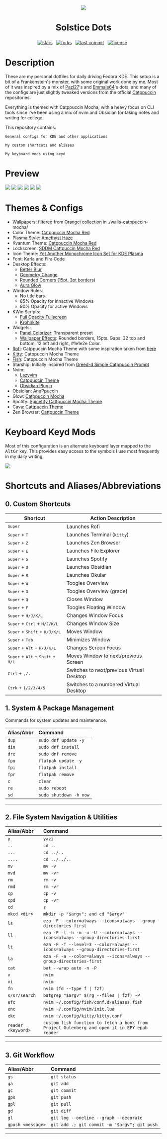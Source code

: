<div align="center">
    <img src="./.config/rofi/girl-3.png">
    <h1>Solstice Dots</h1>
    <h3></h3>
</div>

<div align="center">
<p>
<a href="https://github.com/Kuehnelt/solstice-dots/stargazers"><img src="https://img.shields.io/github/stars/Kuehnelt/solstice-dots?style=for-the-badge&logo=starship&color=89b4fa&logoColor=89b4fa&labelColor=11111b"  alt="stars"></a>&nbsp;&nbsp;
<a href="https://github.com/Kuehnelt/solstice-dots/forks"><img src="https://img.shields.io/github/forks/Kuehnelt/solstice-dots?style=for-the-badge&logo=appveyor&logoColor=a6e3a1&label=Forks&labelColor=11111b&color=a6e3a1" alt="forks"></a>&nbsp;&nbsp;
<a href="https://github.com/Kuehnelt/solstice-dots/commits/master/"><img src="https://img.shields.io/github/last-commit/Kuehnelt/solstice-dots?style=for-the-badge&logo=github&logoColor=cba6f7&label=Last%20Commit&labelColor=11111b&color=cba6f7" alt="last commit"></a>&nbsp;&nbsp;
<a href="https://github.com/Kuehnelt/solstice-dots/blob/master/LICENSE"><img src="https://img.shields.io/github/license/Kuehnelt/solstice-dots?style=for-the-badge&color=f38ba8&logoColor=f38ba8&labelColor=11111b" alt="license"></a>&nbsp;&nbsp;
</p>
</div>

# Description

These are my personal dotfiles for daily driving Fedora KDE. This setup is a bit of a Frankenstein's monster, with some original work done by me. Most of it was inspired by a mix of [Pazl27](https://github.com/Pazl27/dotfiles/tree/master)'s and [Emmale64](https://www.reddit.com/r/unixporn/comments/1o4lofv/kde_who_needs_hyprland/)'s dots, and many of the configs are just slightly tweaked versions from the official [Catppuccin](https://catppuccin.com/) repositories.

Everything is themed with Catppuccin Mocha, with a heavy focus on CLI tools since I've been using a mix of nvim and Obsidian for taking notes and writing for college.

This repository contains:

    General configs for KDE and other applications

    My custom shortcuts and aliases

    My keyboard mods using keyd

# Preview

<img src="./screnshots/screen1.png">

<img src="./screnshots/screen2.png">

<img src="./screnshots/screen3.png">

<img src="./screnshots/rofi.png">

<img src="./screnshots/obsidian.png">

<img src="./screnshots/apps.png">

# Themes & Configs

- Wallpapers: filtered from [Orangci collection](https://github.com/orangci/walls-catppuccin-mocha) in ./walls-catppuccin-mocha/
- Color Theme: [Catppuccin Mocha Red](https://github.com/catppuccin/kde)
- Plasma Style: [Amethyst Haze](https://store.kde.org/p/2218601)
- Kvantum Theme: [Catppuccin Mocha Red](https://github.com/catppuccin/Kvantum)
- Lockscreen: [SDDM Cattpuccin Mocha Red](https://github.com/catppuccin/sddm)
- Icon Theme: [Yet Another Monochrome Icon Set for KDE Plasma](https://store.kde.org/p/2303161)
- Font: Karla and Fira Code
- Desktop Effects:
  - [Better Blur](https://github.com/taj-ny/kwin-effects-forceblur)
  - [Geometry Change](https://store.kde.org/p/2136283)
  - [Rounded Corners (15pt, 3pt borders)](https://github.com/matinlotfali/KDE-Rounded-Corners)
  - [Aura Glow](https://github.com/Schneegans/Burn-My-Windows)
- Window Rules:
  - No title bars
  - 85% Opacity for innactive Windows
  - 90% Opacity for active Windows
- KWin Scripts:
  - [Full Opacity Fullscreen](https://store.kde.org/p/2316974)
  - [Krohnkite](https://github.com/anametologin/krohnkite)
- Widgets:
  - [Panel Colorizer](https://github.com/luisbocanegra/plasma-panel-colorizer): Transparent preset
  - [Wallpaper Effects](https://github.com/luisbocanegra/plasma-wallpaper-effects): Rounded borders, 15pts. Gaps: 32 top and bottom, 12 left and right, #1e1e2e Color.
- [Rofi](https://github.com/catppuccin/rofi): Catppuccin Mocha Theme with some inspiration taken from [here](https://github.com/adi1090x/rofi/blob/master/previews/launchers/type-7/3.png)
- [Kitty](https://github.com/catppuccin/kitty): Catppuccin Mocha Theme
- [Fish](https://github.com/catppuccin/fish): Catppuccin Mocha Theme
- Starship: Initially inspired from [Greed-d Simple Catppuccin Prompt](https://github.com/catppuccin/starship/discussions/18)
- Nvim:
  - [Lazyvim](https://github.com/LazyVim/LazyVim)
  - [Catppuccin Theme](https://github.com/catppuccin/nvim)
  - [Obsidian Plugin](https://github.com/obsidian-nvim/obsidian.nvim)
- Obsidian: [AnuPpuccin](https://github.com/AnubisNekhet/anuppuccin)
- Glow: [Catppuccin Mocha](https://github.com/catppuccin/glamour)
- Spotify: [Spicetify Cattpuccin Mocha Theme](https://github.com/catppuccin/spicetify)
- Cava: [Cattpuccin Theme](https://github.com/catppuccin/cava/tree/main)
- Zen Browser: [Cattpuccin Theme](https://github.com/catppuccin/zen-browser)

# Keyboard Keyd Mods

Most of this configuration is an alternate keyboard layer mapped to the <kbd>AltGr</kbd> key. This provides easy access to the symbols I use most frequently in my daily writing.

   <img src="./screnshots/keyboard.png">

# Shortcuts and Aliases/Abbreviations

## 0. Custom Shortcuts

| Shortcut                                                              | Action Description                        |
| --------------------------------------------------------------------- | ----------------------------------------- |
| <kbd>Super</kbd>                                                      | Launches Rofi                             |
| <kbd>Super</kbd> + <kbd>T</kbd>                                       | Launches Terminal (`kitty`)               |
| <kbd>Super</kbd> + <kbd>Z</kbd>                                       | Launches Zen Browser                      |
| <kbd>Super</kbd> + <kbd>E</kbd>                                       | Launches File Explorer                    |
| <kbd>Super</kbd> + <kbd>S</kbd>                                       | Launches Spotify                          |
| <kbd>Super</kbd> + <kbd>O</kbd>                                       | Launches Obsidian                         |
| <kbd>Super</kbd> + <kbd>R</kbd>                                       | Launches Okular                           |
| <kbd>Super</kbd> + <kbd>W</kbd>                                       | Toogles Overview                          |
| <kbd>Super</kbd> + <kbd>G</kbd>                                       | Toogles Overview (grade)                  |
| <kbd>Super</kbd> + <kbd>Q</kbd>                                       | Closes Window                             |
| <kbd>Super</kbd> + <kbd>F</kbd>                                       | Toogles Floating Window                   |
| <kbd>Super</kbd> + <kbd>H/J/K/L</kbd>                                 | Changes Window Focus                      |
| <kbd>Super</kbd> + <kbd>Ctrl</kbd> + <kbd>H/J/K/L</kbd>               | Changes Window Size                       |
| <kbd>Super</kbd> + <kbd>Shift</kbd> + <kbd>H/J/K/L</kbd>              | Moves Window                              |
| <kbd>Super</kbd> + <kbd>Tab</kbd>                                     | Minimizes Window                          |
| <kbd>Super</kbd> + <kbd>Alt</kbd> + <kbd>H/J/K/L</kbd>                | Changes Screen Focus                      |
| <kbd>Super</kbd> + <kbd>Alt</kbd> + <kbd>Shift</kbd> + <kbd>H/L</kbd> | Moves Window to next/previous Screen      |
| <kbd>Ctrl</kbd> + <kbd>,/.</kbd>                                      | Switches to next/previous Virtual Desktop |
| <kbd>Ctrk</kbd> + <kbd>1/2/3/4/5</kbd>                                | Switches to a numbered Virtual Desktop    |

## 1. System & Package Management

Commands for system updates and maintenance.

| Alias/Abbr | Command                |
| :--------- | :--------------------- |
| `dup`      | `sudo dnf update -y`   |
| `din`      | `sudo dnf install`     |
| `dre`      | `sudo dnf remove`      |
| `fpu`      | `flatpak update -y`    |
| `fpi`      | `flatpak install`      |
| `fpr`      | `flatpak remove`       |
| `c`        | `clear`                |
| `re`       | `sudo reboot`          |
| `sd`       | `sudo shutdown -h now` |

---

## 2. File System Navigation & Utilities

| Alias/Abbr         | Command                                                                                      |
| :----------------- | :------------------------------------------------------------------------------------------- |
| `y`                | `yazi`                                                                                       |
| `..`               | `cd ..`                                                                                      |
| `...`              | `cd ../..`                                                                                   |
| `....`             | `cd ../../..`                                                                                |
| `mv`               | `mv -v`                                                                                      |
| `mvd`              | `mv -vr`                                                                                     |
| `rm`               | `rm -v`                                                                                      |
| `rmd`              | `rm -vr`                                                                                     |
| `cp`               | `cp -v`                                                                                      |
| `cpd`              | `cp -vr`                                                                                     |
| `cd`               | `z`                                                                                          |
| `mkcd <dir>`       | `mkdir -p "$argv"; and cd "$argv"`                                                           |
| `ls`               | `eza -F --color=always --icons=always --group-directories-first`                             |
| `ll`               | `eza -F -l -h -m -u -U --color=always --icons=always --group-directories-first`              |
| `lt`               | `eza -F -T --level=3 --color=always --icons=always --group-directories-first`                |
| `la`               | `eza -F -a --color=always --icons=always --group-directories-first`                          |
| `cat`              | `bat --wrap auto -n -P`                                                                      |
| `v`                | `nvim`                                                                                       |
| `vi`               | `nvim`                                                                                       |
| `fn`               | `nvim (fd --type f \| fzf)`                                                                  |
| `s/sr/search`      | `batgrep "$argv" $(rg --files \| fzf) -P`                                                    |
| `efc`              | `nvim ~/.config/fish/conf.d/aliases.fish`                                                    |
| `enc`              | `nvim ~/.config/nvim/init.lua`                                                               |
| `ekc`              | `nvim ~/.config/kitty/kitty.conf`                                                            |
| `reader <keyword>` | `custom fish function to fetch a book from Project Gutenberg and open it in EPY epub reader` |

---

## 3. Git Workflow

| Alias/Abbr        | Command                                      |
| :---------------- | :------------------------------------------- |
| `gs`              | `git status`                                 |
| `ga`              | `git add`                                    |
| `gc`              | `git commit`                                 |
| `gps`             | `git push`                                   |
| `gpl`             | `git pull`                                   |
| `gd`              | `git diff`                                   |
| `gl`              | `git log --oneline --graph --decorate`       |
| `gpush <message>` | `git add .; git commit -m "$argv"; git push` |

---
